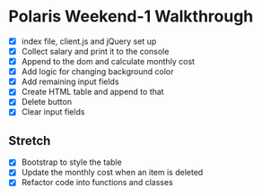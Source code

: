 # Polaris Weekend-1 Walkthrough

- [x] index file, client.js and jQuery set up
- [x] Collect salary and print it to the console
- [x] Append to the dom and calculate monthly cost
- [x] Add logic for changing background color
- [x] Add remaining input fields
- [x] Create HTML table and append to that
- [x] Delete button
- [x] Clear input fields

## Stretch

- [x] Bootstrap to style the table
- [x] Update the monthly cost when an item is deleted
- [x] Refactor code into functions and classes